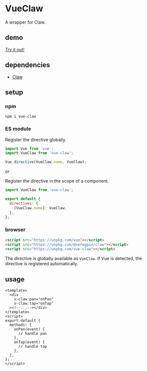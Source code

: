 # VueClaw

A wrapper for Claw.

## demo

[Try it out!](https://seregpie.github.io/VueClaw/)

## dependencies

- [Claw](https://github.com/SeregPie/Claw)

## setup

### npm

```shell
npm i vue-claw
```

### ES module

Register the directive globally.

```javascript
import Vue from 'vue';
import VueClaw from 'vue-claw';

Vue.directive(VueClaw.name, VueClaw);
```

*or*

Register the directive in the scope of a component.

```javascript
import VueClaw from 'vue-claw';

export default {
  directives: {
    [VueClaw.name]: VueClaw,
  },
};
```

### browser

```html
<script src="https://unpkg.com/vue"></script>
<script src="https://unpkg.com/@seregpie/claw"></script>
<script src="https://unpkg.com/vue-claw"></script>
```

The directive is globally available as `VueClaw`. If Vue is detected, the directive is registered automatically.

## usage

```vue
<template>
  <div
    v-claw:pan="onPan"
    v-claw:tap="onTap"
  ><!--...--></div>
</template>
<script>
export default {
  methods: {
    onPan(event) {
      // handle pan
    },
    onTap(event) {
      // handle tap
    },
  },
};
</script>
```
